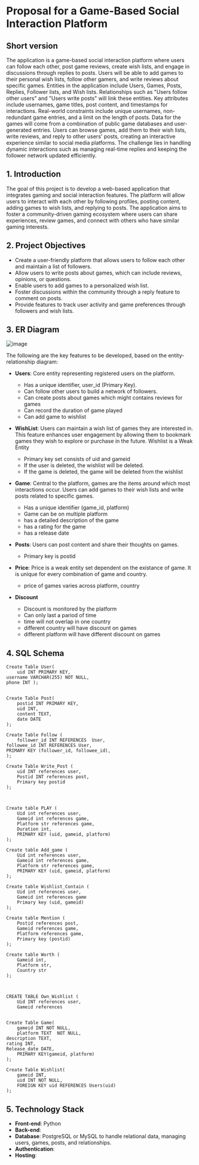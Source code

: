 # Proposal for a Game-Based Social Interaction Platform

## Short version
The application is a game-based social interaction platform where users can follow each other, post game reviews, create wish lists, and engage in discussions through replies to posts. Users will be able to add games to their personal wish lists, follow other gamers, and write reviews about specific games. Entities in the application include Users, Games, Posts, Replies, Follower lists, and Wish lists. Relationships such as "Users follow other users" and "Users write posts" will link these entities. Key attributes include usernames, game titles, post content, and timestamps for interactions. Real-world constraints include unique usernames, non-redundant game entries, and a limit on the length of posts. Data for the games will come from a combination of public game databases and user-generated entries. Users can browse games, add them to their wish lists, write reviews, and reply to other users' posts, creating an interactive experience similar to social media platforms. The challenge lies in handling dynamic interactions such as managing real-time replies and keeping the follower network updated efficiently.

## 1. Introduction

The goal of this project is to develop a web-based application that integrates gaming and social interaction features. The platform will allow users to interact with each other by following profiles, posting content, adding games to wish lists, and replying to posts. The application aims to foster a community-driven gaming ecosystem where users can share experiences, review games, and connect with others who have similar gaming interests.

## 2. Project Objectives

- Create a user-friendly platform that allows users to follow each other and maintain a list of followers.
- Allow users to write posts about games, which can include reviews, opinions, or questions.
- Enable users to add games to a personalized wish list.
- Foster discussions within the community through a reply feature to comment on posts.
- Provide features to track user activity and game preferences through followers and wish lists.

## 3. ER Diagram

![image](https://github.com/user-attachments/assets/a9e9e89a-6d69-4a72-8f4c-93ad429f00b6)

The following are the key features to be developed, based on the entity-relationship diagram:

- **Users**: Core entity representing registered users on the platform.
  - Has a unique identifier, user_id (Primary Key).
  - Can follow other users to build a network of followers.
  - Can create posts about games which might contains reviews for games
  - Can record the duration of game played
  - Can add game to wishlist

- **WishList**: Users can maintain a wish list of games they are interested in. This feature enhances user engagement by allowing them to bookmark games they wish to explore or purchase in the future. Wishlist is a Weak Entity
  - Primary key set consists of uid and gameid
  - If the user is deleted, the wishlist will be deleted.
  - If the game is deleted, the game will be deleted from the wishlist

- **Game**: Central to the platform, games are the items around which most interactions occur. Users can add games to their wish lists and write posts related to specific games.
  - Has a unique identifier (game_id, platform)
  - Game can be on multiple platform
  - has a detailed description of the game
  - has a rating for the game
  - has a release date


- **Posts**: Users can post content and share their thoughts on games.
  - Primary key is postid
    
- **Price**: Price is a weak entity set dependent on the existance of game. It is unique for every combination of game and country.
  - price of games varies across platform, country

- **Discount**
  - Discount is monitored by the platform
  - Can only last a pariod of time
  - time will not overlap in one country
  - different country will have discount on games
  - different platform will have different discount on games
## 4. SQL Schema
```
Create Table User(
	uid INT PRIMARY KEY, 
username VARCHAR(255) NOT NULL,
phone INT );


Create Table Post(
	postid INT PRIMARY KEY,
	uid INT,
	content TEXT,
	date DATE
);

Create Table Follow (
	follower_id INT REFERENCES  User, 
followee_id INT REFERENCES User,
PRIMARY KEY (follower_id, followee_id), 
);

Create Table Write_Post (
	uid INT references user,
	Postid INT references post,
	Primary key postid
);



Create table PLAY (
	Uid int references user,
	Gameid int references game,
	Platform str references game,
	Duration int,
	PRIMARY KEY (uid, gameid, platform)
);

Create table Add_game (
	Uid int references user,
	Gameid int references game,
	Platform str references game,
	PRIMARY KEY (uid, gameid, platform)
);

Create table Wishlist_Contain (
	Uid int references user,
	Gameid int references game
	Primary key (uid, gameid)
);

Create table Mention (
	Postid references post,
	Gameid references game,
	Platform references game,
	Primary key (postid)
);

Create table Worth (
	Gameid int,
	Platform str,
	Country str
);


	
CREATE TABLE Own_Wishlist (
	Uid INT references user,
	Gameid references 


Create Table Game(
	gameid INT NOT NULL,
	platform TEXT  NOT NULL,
description TEXT,
rating INT,
Release_date DATE, 
	PRIMARY KEY(gameid, platform)
);

Create Table Wishlist(
	gameid INT, 
	uid INT NOT NULL, 
	FOREIGN KEY uid REFERENCES Users(uid)
);
```



## 5. Technology Stack

- **Front-end**: Python
- **Back-end**: 
- **Database**: PostgreSQL or MySQL to handle relational data, managing users, games, posts, and relationships.
- **Authentication**: 
- **Hosting**: 


